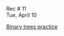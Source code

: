 
<div class="recitation">
<div class="column_date">
<p markdown="block">

Rec # 11 <br>
Tue, April 10

</p>          
</div>

<div class="column_recitation">
<p markdown="block">

[Binary trees practice](https://docs.google.com/document/d/1MOmtZsGAITWNIwnT32SoRWbtFmRcgQPMrM70KeDuBuE/edit?usp=sharing)



</p>        
</div>

</div>
